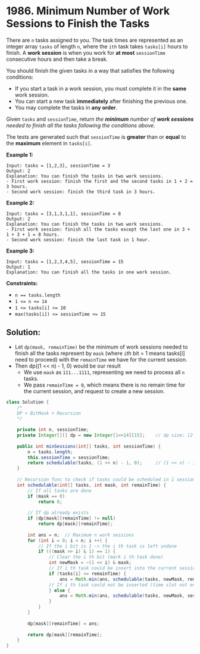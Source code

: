 # 1986. Minimum Number of Work Sessions to Finish the Tasks

There are `n` tasks assigned to you. The task times are represented as an integer array `tasks` of length `n`, where the `ith` task takes `tasks[i]` hours to finish. A **work session** is when you work for **at most** `sessionTime` consecutive hours and then take a break.

You should finish the given tasks in a way that satisfies the following conditions:

- If you start a task in a work session, you must complete it in the **same** work session.
- You can start a new task **immediately** after finishing the previous one.
- You may complete the tasks in **any order**.

Given `tasks` and `sessionTime`, return *the **minimum** number of **work sessions** needed to finish all the tasks following the conditions above.*

The tests are generated such that `sessionTime` is **greater** than or **equal** to the **maximum** element in `tasks[i]`.

 

**Example 1:**

```
Input: tasks = [1,2,3], sessionTime = 3
Output: 2
Explanation: You can finish the tasks in two work sessions.
- First work session: finish the first and the second tasks in 1 + 2 = 3 hours.
- Second work session: finish the third task in 3 hours.
```

**Example 2:**

```
Input: tasks = [3,1,3,1,1], sessionTime = 8
Output: 2
Explanation: You can finish the tasks in two work sessions.
- First work session: finish all the tasks except the last one in 3 + 1 + 3 + 1 = 8 hours.
- Second work session: finish the last task in 1 hour.
```

**Example 3:**

```
Input: tasks = [1,2,3,4,5], sessionTime = 15
Output: 1
Explanation: You can finish all the tasks in one work session.
```

 

**Constraints:**

- `n == tasks.length`
- `1 <= n <= 14`
- `1 <= tasks[i] <= 10`
- `max(tasks[i]) <= sessionTime <= 15`



## Solution:

- Let `dp(mask, remainTime)` be the minimum of work sessions needed to finish all the tasks represent by `mask` (where `i`th bit = 1 means tasks[i] need to proceed) with the `remainTime` we have for the current session.
- Then dp((1 << n) - 1, 0) would be our result
  - We use `mask` as `111...1111`, representing we need to process all `n` tasks.
  - We pass `remainTime = 0`, which means there is no remain time for the current session, and request to create a new session.



```java
class Solution {
    /*
    DP + BitMask + Recursion
    */
    
    private int n, sessionTime;
    private Integer[][] dp = new Integer[1<<14][15];    // dp size: [2 ^ 14][15]
    
    public int minSessions(int[] tasks, int sessionTime) {
        n = tasks.length;
        this.sessionTime = sessionTime;
        return schedulable(tasks, (1 << n) - 1, 0);     // (1 << n) - 1 == '111...111' (n bits)
    }
    
    // Recursion func to check if tasks could be scheduled in 1 session
    int schedulable(int[] tasks, int mask, int remainTime) {
        // If all tasks are done
        if (mask == 0)
            return 0;
        
        // If dp already exists
        if (dp[mask][remainTime] != null) 
            return dp[mask][remainTime];
        
        int ans = n;  // Maximum n work sessions
        for (int i = 0; i < n; i ++) {
            // If the i bit is 1 -> the i th task is left undone
            if (((mask >> i) & 1) == 1) {
                // Clear the i th bit (mark i th task done)
                int newMask = ~(1 << i) & mask;
                // If i th task could be insert into the current session,  consume current session
                if (tasks[i] <= remainTime) {
                    ans = Math.min(ans, schedulable(tasks, newMask, remainTime - tasks[i]));
                // If i th task could not be inserted (time slot not enough), request a new session
                } else {
                    ans = Math.min(ans, schedulable(tasks, newMask, sessionTime - tasks[i]) + 1);
                }
            }
        }
        
        dp[mask][remainTime] = ans;
        
        return dp[mask][remainTime];
    }
}
```

